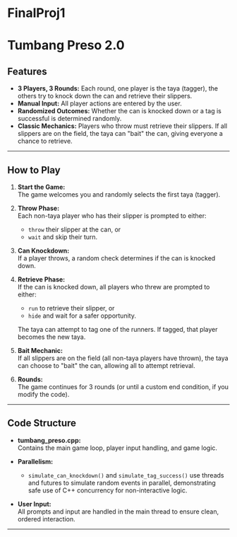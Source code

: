 # FinalProj1

# Tumbang Preso 2.0

## Features

- **3 Players, 3 Rounds:** Each round, one player is the taya (tagger), the others try to knock down the can and retrieve their slippers.
- **Manual Input:** All player actions are entered by the user.
- **Randomized Outcomes:** Whether the can is knocked down or a tag is successful is determined randomly.
- **Classic Mechanics:** Players who throw must retrieve their slippers. If all slippers are on the field, the taya can "bait" the can, giving everyone a chance to retrieve.
---

## How to Play

1. **Start the Game:**  
   The game welcomes you and randomly selects the first taya (tagger).

2. **Throw Phase:**  
   Each non-taya player who has their slipper is prompted to either:
   - `throw` their slipper at the can, or
   - `wait` and skip their turn.

3. **Can Knockdown:**  
   If a player throws, a random check determines if the can is knocked down.

4. **Retrieve Phase:**  
   If the can is knocked down, all players who threw are prompted to either:
   - `run` to retrieve their slipper, or
   - `hide` and wait for a safer opportunity.

   The taya can attempt to tag one of the runners. If tagged, that player becomes the new taya.

5. **Bait Mechanic:**  
   If all slippers are on the field (all non-taya players have thrown), the taya can choose to "bait" the can, allowing all to attempt retrieval.

6. **Rounds:**  
   The game continues for 3 rounds (or until a custom end condition, if you modify the code).

---

## Code Structure

- **tumbang_preso.cpp:**  
  Contains the main game loop, player input handling, and game logic.

- **Parallelism:**  
  - `simulate_can_knockdown()` and `simulate_tag_success()` use threads and futures to simulate random events in parallel, demonstrating safe use of C++ concurrency for non-interactive logic.

- **User Input:**  
  All prompts and input are handled in the main thread to ensure clean, ordered interaction.

---
